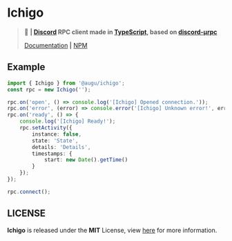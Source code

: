 # Ichigo
> :love_letter: **| [Discord](https://discordapp.com) RPC client made in [TypeScript](https://typescriptlang.org), based on [discord-µrpc](https://github.com/rellfy/discord-urpc)**
>
> [Documentation](https://docs.augu.dev/Ichigo) **|** [NPM](https://npmjs.com/package/@augu/ichigo)

## Example
```ts
import { Ichigo } from '@augu/ichigo';
const rpc = new Ichigo('');

rpc.on('open', () => console.log('[Ichigo] Opened connection.'));
rpc.on('error', (error) => console.error('[Ichigo] Unknown error!', error));
rpc.on('ready', () => {
    console.log('[Ichigo] Ready!');
    rpc.setActivity({
        instance: false,
        state: 'State',
        details: 'Details',
        timestamps: {
            start: new Date().getTime()
        }
    });
});

rpc.connect();
```

## LICENSE
**Ichigo** is released under the **MIT** License, view [here](/LICENSE) for more information.